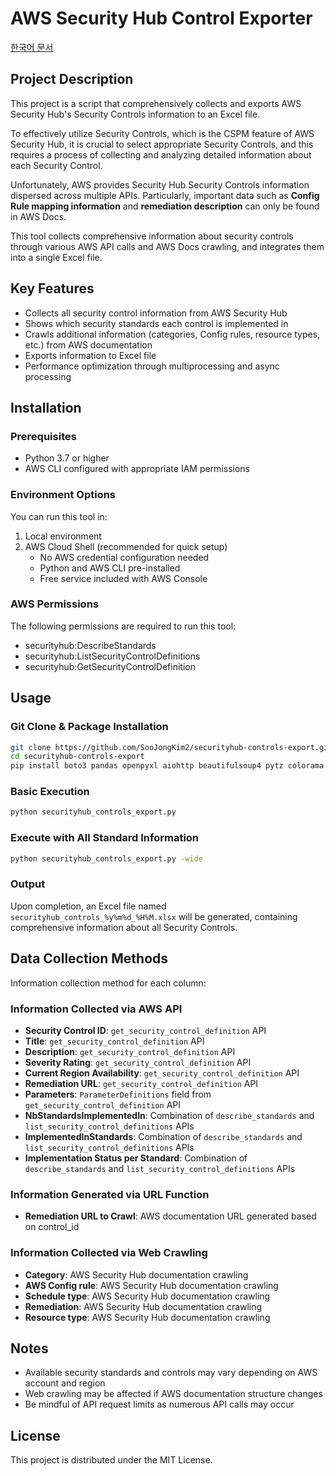# AWS Security Hub Control Exporter

[한국어 문서](README.ko.md)

## Project Description

This project is a script that comprehensively collects and exports AWS Security Hub's Security Controls information to an Excel file.

To effectively utilize Security Controls, which is the CSPM feature of AWS Security Hub, it is crucial to select appropriate Security Controls,
and this requires a process of collecting and analyzing detailed information about each Security Control.

Unfortunately, AWS provides Security Hub Security Controls information dispersed across multiple APIs.
Particularly, important data such as **Config Rule mapping information** and **remediation description** can only be found in AWS Docs.

This tool collects comprehensive information about security controls through various AWS API calls and AWS Docs crawling, and integrates them into a single Excel file.

## Key Features
- Collects all security control information from AWS Security Hub
- Shows which security standards each control is implemented in
- Crawls additional information (categories, Config rules, resource types, etc.) from AWS documentation
- Exports information to Excel file
- Performance optimization through multiprocessing and async processing

## Installation

### Prerequisites
- Python 3.7 or higher
- AWS CLI configured with appropriate IAM permissions

### Environment Options
You can run this tool in:
1. Local environment
2. AWS Cloud Shell (recommended for quick setup)
   - No AWS credential configuration needed
   - Python and AWS CLI pre-installed
   - Free service included with AWS Console

### AWS Permissions
The following permissions are required to run this tool:
- securityhub:DescribeStandards
- securityhub:ListSecurityControlDefinitions
- securityhub:GetSecurityControlDefinition

## Usage

### Git Clone & Package Installation
```bash
git clone https://github.com/SooJongKim2/securityhub-controls-export.git
cd securityhub-controls-export
pip install boto3 pandas openpyxl aiohttp beautifulsoup4 pytz colorama tqdm
```

### Basic Execution
```bash
python securityhub_controls_export.py
```

### Execute with All Standard Information
```bash
python securityhub_controls_export.py -wide
```

### Output
Upon completion, an Excel file named `securityhub_controls_%y%m%d_%H%M.xlsx` will be generated, containing comprehensive information about all Security Controls.

## Data Collection Methods

Information collection method for each column:

### Information Collected via AWS API
- **Security Control ID**: `get_security_control_definition` API
- **Title**: `get_security_control_definition` API
- **Description**: `get_security_control_definition` API
- **Severity Rating**: `get_security_control_definition` API
- **Current Region Availability**: `get_security_control_definition` API
- **Remediation URL**: `get_security_control_definition` API
- **Parameters**: `ParameterDefinitions` field from `get_security_control_definition` API
- **NbStandardsImplementedIn**: Combination of `describe_standards` and `list_security_control_definitions` APIs
- **ImplementedInStandards**: Combination of `describe_standards` and `list_security_control_definitions` APIs
- **Implementation Status per Standard**: Combination of `describe_standards` and `list_security_control_definitions` APIs

### Information Generated via URL Function
- **Remediation URL to Crawl**: AWS documentation URL generated based on control_id

### Information Collected via Web Crawling
- **Category**: AWS Security Hub documentation crawling
- **AWS Config rule**: AWS Security Hub documentation crawling
- **Schedule type**: AWS Security Hub documentation crawling
- **Remediation**: AWS Security Hub documentation crawling
- **Resource type**: AWS Security Hub documentation crawling

## Notes
- Available security standards and controls may vary depending on AWS account and region
- Web crawling may be affected if AWS documentation structure changes
- Be mindful of API request limits as numerous API calls may occur

## License
This project is distributed under the MIT License.